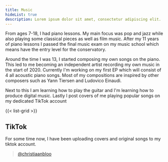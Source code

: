 ```yaml
---
title: Music
hideList: true
description: Lorem ipsum dolor sit amet, consectetur adipiscing elit.
---
```


From ages 7-18, I had piano lessons. My main focus was pop and jazz while also playing some classical pieces as well as film music. After my 11 years of piano lessons I passed the final music exam on my music school which means have the entry level for the conservatory.

Around the time I was 13, I started composing my own songs on the piano. This led to me becoming an independent artist recording my own music in the start of 2020. Currently I'm working on my first EP which will consist of 4 all acoustic piano songs. Most of my compositions are inspired by other composers such as Yann Tiersen and Ludovico Einaudi. 

Next to this I am learning how to play the guitar and I'm learning how to produce digital music. 
Lastly I post covers of me playing popular songs on my dedicated TikTok account

{{< list-grid >}}

## TikTok
For some time now, I have been uploading covers and original songs to my tiktok account.
<blockquote class="tiktok-embed" cite="https://www.tiktok.com/@christiaanbloo" data-unique-id="christiaanbloo" data-embed-type="creator" style="max-width: 780px; min-width: 288px;" > <section> <a target="_blank" href="https://www.tiktok.com/@christiaanbloo?refer=creator_embed">@christiaanbloo</a> </section> </blockquote> <script async src="https://www.tiktok.com/embed.js"></script>
